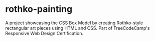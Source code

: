 # rothko-painting
A project showcasing the CSS Box Model by creating Rothko-style rectangular art pieces using HTML and CSS. Part of FreeCodeCamp's Responsive Web Design Certification.
